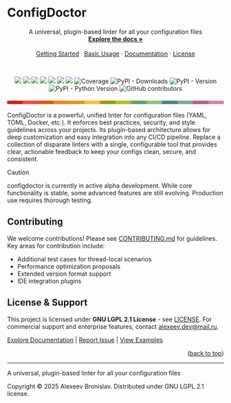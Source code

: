 # ConfigDoctor
<a id="readme-top"></a>

<div align="center">
  <p align="center">
    A universal, plugin-based linter for all your configuration files
    <br />
    <a href="https://alexeev-prog.github.io/configdoctor/"><strong>Explore the docs »</strong></a>
    <br />
    <br />
    <a href="#-getting-started">Getting Started</a>
    ·
    <a href="#-usage-examples">Basic Usage</a>
    ·
    <a href="https://alexeev-prog.github.io/configdoctor/">Documentation</a>
    ·
    <a href="https://github.com/alexeev-prog/configdoctor/blob/main/LICENSE">License</a>
  </p>
</div>
<br>
<p align="center">
    <img src="https://img.shields.io/github/languages/top/alexeev-prog/configdoctor?style=for-the-badge">
    <img src="https://img.shields.io/github/languages/count/alexeev-prog/configdoctor?style=for-the-badge">
    <img src="https://img.shields.io/github/license/alexeev-prog/configdoctor?style=for-the-badge">
    <img src="https://img.shields.io/github/stars/alexeev-prog/configdoctor?style=for-the-badge">
    <img src="https://img.shields.io/github/issues/alexeev-prog/configdoctor?style=for-the-badge">
    <img src="https://img.shields.io/github/last-commit/alexeev-prog/configdoctor?style=for-the-badge">
    <img src="https://img.shields.io/pypi/wheel/configdoctor?style=for-the-badge">
    <img src="https://img.shields.io/badge/coverage-100%25-100%25?style=for-the-badge" alt="Coverage">
    <img alt="PyPI - Downloads" src="https://img.shields.io/pypi/dm/configdoctor?style=for-the-badge">
    <img alt="PyPI - Version" src="https://img.shields.io/pypi/v/configdoctor?style=for-the-badge">
    <img alt="PyPI - Python Version" src="https://img.shields.io/pypi/pyversions/configdoctor?style=for-the-badge">
    <img alt="GitHub contributors" src="https://img.shields.io/github/contributors/alexeev-prog/configdoctor?style=for-the-badge">
</p>
<p align="center">
    <img src="https://raw.githubusercontent.com/alexeev-prog/configdoctor/refs/heads/main/docs/pallet-0.png">
</p>

ConfigDoctor is a powerful, unified linter for configuration files (YAML, TOML, Docker, etc.). It enforces best practices, security, and style guidelines across your projects. Its plugin-based architecture allows for deep customization and easy integration into any CI/CD pipeline. Replace a collection of disparate linters with a single, configurable tool that provides clear, actionable feedback to keep your configs clean, secure, and consistent.

> [!CAUTION]
> configdoctor is currently in active alpha development. While core functionality is stable, some advanced features are still evolving. Production use requires thorough testing.

## Contributing

We welcome contributions! Please see [CONTRIBUTING.md](CONTRIBUTING.md) for guidelines. Key areas for contribution include:
- Additional test cases for thread-local scenarios
- Performance optimization proposals
- Extended version format support
- IDE integration plugins

## License & Support

This project is licensed under **GNU LGPL 2.1 License** - see [LICENSE](https://github.com/alexeev-prog/configdoctor/blob/main/LICENSE). For commercial support and enterprise features, contact [alexeev.dev@mail.ru](mailto:alexeev.dev@mail.ru).

[Explore Documentation](https://alexeev-prog.github.io/configdoctor) |
[Report Issue](https://github.com/alexeev-prog/configdoctor/issues) |
[View Examples](./examples)

<p align="right">(<a href="#readme-top">back to top</a>)</p>

---
A universal, plugin-based linter for all your configuration files

Copyright © 2025 Alexeev Bronislav. Distributed under GNU LGPL 2.1 license.

